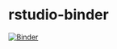# rstudio-binder
[![Binder](https://mybinder.org/badge_logo.svg)](https://mybinder.org/v2/gh/ChungWookyung/rstudio-binder/HEAD?urlpath=rstudio)
